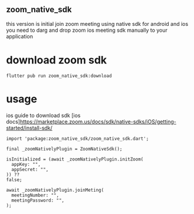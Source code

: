 ## zoom_native_sdk
this version is initial join zoom meeting using native sdk for android and ios
you need to darg and drop zoom ios meeting sdk manually to your application
# download zoom sdk
```
flutter pub run zoom_native_sdk:download
```
# usage
ios guide to download sdk
[ios docs]https://marketplace.zoom.us/docs/sdk/native-sdks/iOS/getting-started/install-sdk/

```
import 'package:zoom_native_sdk/zoom_native_sdk.dart';
```

```
final _zoomNativelyPlugin = ZoomNativeSdk();
```

```
isInitialized = (await _zoomNativelyPlugin.initZoom(
  appKey: "",
  appSecret: "",
)) ??
false;
```

```
await _zoomNativelyPlugin.joinMeting(
  meetingNumber: "",
  meetingPassword: "",
);
```